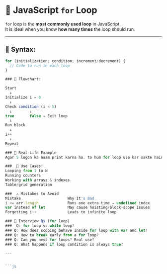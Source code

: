 # 🔁 JavaScript `for` Loop

`for` loop is the **most commonly used loop** in JavaScript.  
It is ideal when you know **how many times** the loop should run.

---

## 🔹 Syntax:

```js
for (initialization; condition; increment/decrement) {
  // Code to run in each loop
}

### 🔹 Flowchart:

Start
  ↓
Initialize i = 0
  ↓
Check condition (i < 5)
  ↓        ↓
true       false → Exit loop
  ↓
Run block
  ↓
i++
  ↓
Repeat

### 🔹 Real-Life Example
Agar 5 logon ka naam print karna ho, to hum for loop use kar sakte hain.

###  📌 Use Cases:
Looping from 1 to N
Running counters
Working with arrays & indexes
Table/grid generation

###  ⚠️ Mistakes to Avoid
Mistake	                    Why It's Bad
i <= arr.length	            Runs one extra time → undefined index
var instead of let	        May cause hoisting/block-scope issues
Forgetting i++	            Leads to infinite loop

### 🧠 Interview Qs (for loop)
###  Q: for loop vs while loop?
### Q: How does scoping behave inside for loop with var and let?
### Q: How to break early from a for loop?
### Q: Can you nest for loops? Real use?
### Q: What happens if loop condition is always true?

---


```js